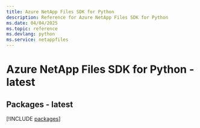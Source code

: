 ```yaml
---
title: Azure NetApp Files SDK for Python
description: Reference for Azure NetApp Files SDK for Python
ms.date: 04/04/2025
ms.topic: reference
ms.devlang: python
ms.service: netappfiles
---
```

# Azure NetApp Files SDK for Python - latest
## Packages - latest
[!INCLUDE [packages](netapp-files-index.md)]
